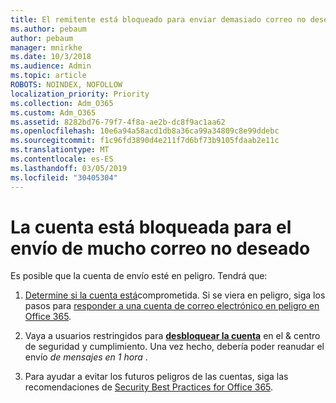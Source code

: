 ```yaml
---
title: El remitente está bloqueado para enviar demasiado correo no deseado
ms.author: pebaum
author: pebaum
manager: mnirkhe
ms.date: 10/3/2018
ms.audience: Admin
ms.topic: article
ROBOTS: NOINDEX, NOFOLLOW
localization_priority: Priority
ms.collection: Adm_O365
ms.custom: Adm_O365
ms.assetid: 8282bd76-79f7-4f8a-ae2b-dc8f9ac1aa62
ms.openlocfilehash: 10e6a94a58acd1db8a36ca99a34809c8e99ddebc
ms.sourcegitcommit: f1c96fd3890d4e211f7d6bf73b9105fdaab2e11c
ms.translationtype: MT
ms.contentlocale: es-ES
ms.lasthandoff: 03/05/2019
ms.locfileid: "30405304"
---
```

# <a name="account-is-blocked-for-sending-too-much-spam"></a>La cuenta está bloqueada para el envío de mucho correo no deseado

Es posible que la cuenta de envío esté en peligro. Tendrá que:
  
1. [Determine si la cuenta está](https://support.microsoft.com/help/2551603/how-to-determine-whether-your-office-365-account-has-been-compromised)comprometida. Si se viera en peligro, siga los pasos para [responder a una cuenta de correo electrónico en peligro en Office 365](https://docs.microsoft.com/office365/securitycompliance/responding-to-a-compromised-email-account).
    
2. Vaya a usuarios restringidos para **[desbloquear la cuenta](https://protection.office.com/?hash=/restrictedusers)** en el &amp; centro de seguridad y cumplimiento. Una vez hecho, debería poder reanudar el envío *de mensajes en 1 hora* . 
    
3. Para ayudar a evitar los futuros peligros de las cuentas, siga las recomendaciones de [Security Best Practices for Office 365](https://support.office.com/article/9295e396-e53d-49b9-ae9b-0b5828cdedc3.aspx).
  


